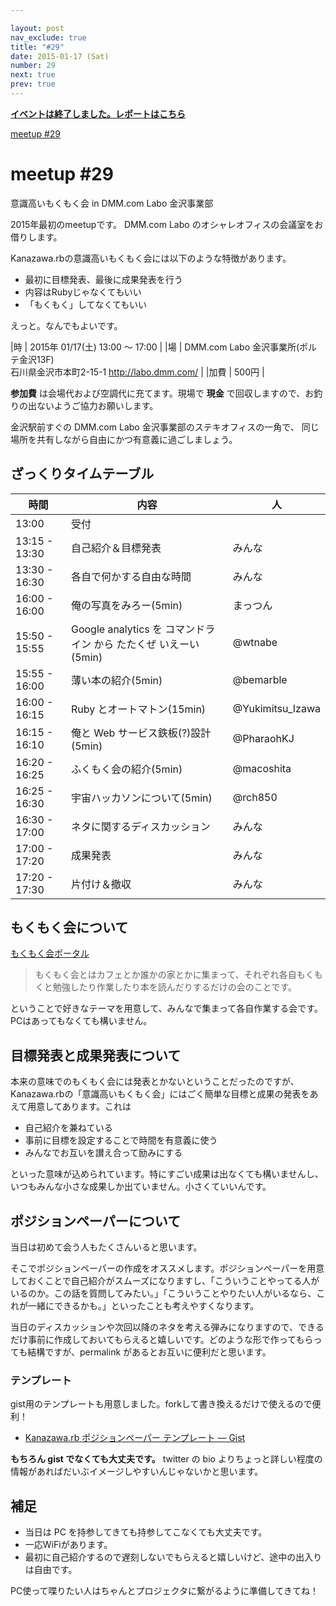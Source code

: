 ```yaml
---

layout: post
nav_exclude: true
title: "#29"
date: 2015-01-17 (Sat)
number: 29
next: true
prev: true
---
```


<p>
<a href="/29/report"><strong>イベントは終了しました。レポートはこちら</strong></a></p>

<div class="doorkeeper-widget">
<a class="doorkeeper-registration-widget" href="http://kzrb.doorkeeper.jp/events/19162">meetup
#29</a><script src="https://widgets.doorkeeper.jp/w/widget.js"></script>

</div>

meetup #29
===========

意識高いもくもく会 in DMM.com Labo 金沢事業部

2015年最初のmeetupです。
DMM.com Labo のオシャレオフィスの会議室をお借りします。

Kanazawa.rbの意識高いもくもく会には以下のような特徴があります。

-   最初に目標発表、最後に成果発表を行う
-   内容はRubyじゃなくてもいい
-   「もくもく」してなくてもいい

えっと。なんでもよいです。


|時   | 2015年 01/17(土) 13:00 〜 17:00 |
|場   | DMM.com Labo 金沢事業所(ポルテ金沢13F)<br>石川県金沢市本町2-15-1 <a href="http://labo.dmm.com/">http://labo.dmm.com/</a> |
|加費 | 500円 |


**参加費** は会場代および空調代に充てます。現場で **現金** で回収しますので、お釣りの出ないようご協力お願いします。

金沢駅前すぐの DMM.com Labo 金沢事業部のステキオフィスの一角で、
同じ場所を共有しながら自由にかつ有意義に過ごしましょう。

ざっくりタイムテーブル
----------------------

 |時間           |内容                                                             |人|
 |---------------|-----------------------------------------------------------------|-------------------|
 |13:00          |受付                                                             ||
 |13:15 - 13:30  |自己紹介＆目標発表                                               |みんな|
 |13:30 - 16:30  |各自で何かする自由な時間                                         |みんな|
 |16:00 - 16:00  |俺の写真をみろー(5min)                                           |まっつん|
 |15:50 - 15:55  |Google analytics を コマンドライン から たたくぜ いえーい(5min)  |@wtnabe|
 |15:55 - 16:00  |薄い本の紹介(5min)                                               |@bemarble|
 |16:00 - 16:15  |Ruby とオートマトン(15min)                                       |@Yukimitsu\_Izawa|
 |16:15 - 16:10  |俺と Web サービス鉄板(?)設計(5min)                               |@PharaohKJ|
 |16:20 - 16:25  |ふくもく会の紹介(5min)                                           |@macoshita|
 |16:25 - 16:30  |宇宙ハッカソンについて(5min)                                     |@rch850|
 |16:30 - 17:00  |ネタに関するディスカッション                                     |みんな|
 |17:00 - 17:20  |成果発表                                                         |みんな|
 |17:20 - 17:30  |片付け＆撤収                                                     |みんな|

もくもく会について
------------------

[もくもく会ポータル](http://mokumokukai.tumblr.com/)

> もくもく会とはカフェとか誰かの家とかに集まって、それぞれ各自もくもくと勉強したり作業したり本を読んだりするだけの会のことです。

ということで好きなテーマを用意して、みんなで集まって各自作業する会です。PCはあってもなくても構いません。

目標発表と成果発表について
--------------------------

本来の意味でのもくもく会には発表とかないということだったのですが、Kanazawa.rbの「意識高いもくもく会」にはごく簡単な目標と成果の発表をあえて用意してあります。これは

* 自己紹介を兼ねている
* 事前に目標を設定することで時間を有意義に使う
* みんなでお互いを讃え合って励みにする

といった意味が込められています。特にすごい成果は出なくても構いませんし、いつもみんな小さな成果しか出ていません。小さくていいんです。

ポジションペーパーについて
--------------------------

当日は初めて会う人もたくさんいると思います。

そこでポジションペーパーの作成をオススメします。ポジションペーパーを用意しておくことで自己紹介がスムーズになりますし、「こういうことやってる人がいるのか。この話を質問してみたい。」「こういうことやりたい人がいるなら、これが一緒にできるかも。」といったことも考えやすくなります。

当日のディスカッションや次回以降のネタを考える弾みになりますので、できるだけ事前に作成しておいてもらえると嬉しいです。どのような形で作ってもらっても結構ですが、permalink
があるとお互いに便利だと思います。

### テンプレート

gist用のテンプレートも用意しました。forkして書き換えるだけで使えるので便利！

* [Kanazawa.rb ポジションペーパー テンプレート — Gist](https://gist.github.com/5a523ec3180002229a32)

**もちろん gist でなくても大丈夫です。** twitter の bio
よりちょっと詳しい程度の情報があればだいぶイメージしやすいんじゃないかと思います。

補足
----

* 当日は PC を持参してきても持参してこなくても大丈夫です。
* 一応WiFiがあります。
* 最初に自己紹介するので遅刻しないでもらえると嬉しいけど、途中の出入りは自由です。

PC使って喋りたい人はちゃんとプロジェクタに繋がるように準備してきてね！
